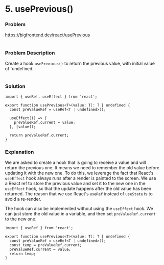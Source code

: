 # 5. usePrevious()

### Problem

https://bigfrontend.dev/react/usePrevious

#

### Problem Description

Create a hook `usePrevious()` to return the previous value, with initial value of `undefined.

#

### Solution

```tsx
import { useRef, useEffect } from 'react';

export function usePrevious<T>(value: T): T | undefined {
  const preValueRef = useRef<T | undefined>();

  useEffect(() => {
    preValueRef.current = value;
  }, [value]);

  return preValueRef.current;
}
```

### Explanation

We are asked to create a hook that is going to receive a value and will return the previous one. It means we need to remember the old value before updating it with the new one. To do this, we leverage the fact that React's `useEffect` hook always runs after a render is painted to the screen. We use a React ref to store the previous value and set it to the new one in the `useEffect` hook, so that the update happens after the old value has been returned. The reason that we use React's `useRef` instead of `useState` is to avoid a re-render.

The hook can also be implemented without using the `useEffect` hook. We can just store the old value in a variable, and then set `preValueRef.current` to the new one.

```tsx
import { useRef } from 'react';

export function usePrevious<T>(value: T): T | undefined {
  const preValueRef = useRef<T | undefined>();
  const temp = preValueRef.current;
  preValueRef.current = value;
  return temp;
}
```
